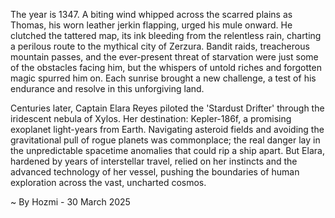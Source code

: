 
The year is 1347.  A biting wind whipped across the scarred plains as Thomas, his worn leather jerkin flapping, urged his mule onward.  He clutched the tattered map, its ink bleeding from the relentless rain, charting a perilous route to the mythical city of Zerzura.  Bandit raids, treacherous mountain passes, and the ever-present threat of starvation were just some of the obstacles facing him, but the whispers of untold riches and forgotten magic spurred him on.  Each sunrise brought a new challenge, a test of his endurance and resolve in this unforgiving land.

Centuries later, Captain Elara Reyes piloted the 'Stardust Drifter' through the iridescent nebula of Xylos.  Her destination: Kepler-186f, a promising exoplanet light-years from Earth.  Navigating asteroid fields and avoiding the gravitational pull of rogue planets was commonplace; the real danger lay in the unpredictable spacetime anomalies that could rip a ship apart.  But Elara, hardened by years of interstellar travel, relied on her instincts and the advanced technology of her vessel, pushing the boundaries of human exploration across the vast, uncharted cosmos.

~ By Hozmi - 30 March 2025
